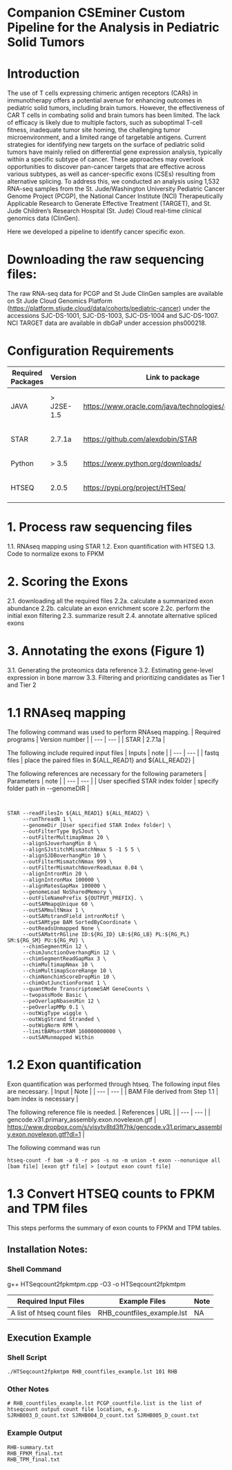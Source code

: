 # Companion CSEminer Custom Pipeline for the Analysis in Pediatric Solid Tumors
# Introduction

The use of T cells expressing chimeric antigen receptors (CARs) in immunotherapy offers a potential avenue for enhancing outcomes in pediatric solid tumors, including brain tumors. However, the effectiveness of CAR T cells in combating solid and brain tumors has been limited. The lack of efficacy is likely due to multiple factors, such as suboptimal T-cell fitness, inadequate tumor site homing, the challenging tumor microenvironment, and a limited range of targetable antigens. Current strategies for identifying new targets on the surface of pediatric solid tumors have mainly relied on differential gene expression analysis, typically within a specific subtype of cancer. These approaches may overlook opportunities to discover pan-cancer targets that are effective across various subtypes, as well as cancer-specific exons (CSEs) resulting from alternative splicing. To address this, we conducted an analysis using 1,532 RNA-seq samples from the St. Jude/Washington University Pediatric Cancer Genome Project (PCGP), the National Cancer Institute (NCI) Therapeutically Applicable Research to Generate Effective Treatment (TARGET), and St. Jude Children’s Research Hospital (St. Jude) Cloud real-time clinical genomics data (ClinGen). 

Here we developed a pipeline to identify cancer specific exon.
# Downloading the raw sequencing files:
The raw RNA-seq data for PCGP and St Jude ClinGen samples are available on St Jude Cloud Genomics Platform (https://platform.stjude.cloud/data/cohorts/pediatric-cancer) under the accessions SJC-DS-1001, SJC-DS-1003, SJC-DS-1004 and SJC-DS-1007. NCI TARGET data are available in dbGaP under accession phs000218.

# Configuration Requirements
| Required Packages | Version | Link to package | Notes |
| --- | --- | --- | --- | 
| JAVA | > J2SE-1.5 | https://www.oracle.com/java/technologies/downloads/ | Required to execute the DRPPM jar program |
| STAR | 2.7.1a | https://github.com/alexdobin/STAR | Required for step 1 mapping |
| Python | > 3.5 | https://www.python.org/downloads/ | Required for htseq |
| HTSEQ | 2.0.5 | https://pypi.org/project/HTSeq/ | Required to perform the quantification |

# 1. Process raw sequencing files
  1.1. RNAseq mapping using STAR
  1.2. Exon quantification with HTSEQ
  1.3. Code to normalize exons to FPKM
# 2. Scoring the Exons
  2.1. downloading all the required files
  2.2a. calculate a summarized exon abundance
  2.2b. calculate an exon enrichment score
  2.2c. perform the initial exon filtering
  2.3. summarize result
  2.4. annotate alternative spliced exons

# 3. Annotating the exons (Figure 1)
  3.1. Generating the proteomics data reference
  3.2. Estimating gene-level expression in bone marrow
  3.3. Filtering and prioritizing candidates as Tier 1 and Tier 2

# 1.1 RNAseq mapping

The following command was used to perform RNAseq mapping. 
| Required programs | Version number |
| --- | --- |
| STAR | 2.7.1a |

The following include required input files
| Inputs | note |
| --- | --- |
| fastq files | place the paired files in ${ALL_READ1} and ${ALL_READ2} |

The following references are necessary for the following parameters
| Parameters | note |
| --- | --- |
| User specified STAR index folder | specify folder path in --genomeDIR |

```


STAR --readFilesIn ${ALL_READ1} ${ALL_READ2} \
     --runThreadN 1 \
     --genomeDir [User specified STAR Index folder] \
     --outFilterType BySJout \
     --outFilterMultimapNmax 20 \
     --alignSJoverhangMin 8 \
     --alignSJstitchMismatchNmax 5 -1 5 5 \
     --alignSJDBoverhangMin 10 \
     --outFilterMismatchNmax 999 \
     --outFilterMismatchNoverReadLmax 0.04 \
     --alignIntronMin 20 \
     --alignIntronMax 100000 \
     --alignMatesGapMax 100000 \
     --genomeLoad NoSharedMemory \
     --outFileNamePrefix ${OUTPUT_PREFIX}. \
     --outSAMmapqUnique 60 \
     --outSAMmultNmax 1 \
     --outSAMstrandField intronMotif \
     --outSAMtype BAM SortedByCoordinate \
     --outReadsUnmapped None \
     --outSAMattrRGline ID:${RG_ID} LB:${RG_LB} PL:${RG_PL} SM:${RG_SM} PU:${RG_PU} \
     --chimSegmentMin 12 \
     --chimJunctionOverhangMin 12 \
     --chimSegmentReadGapMax 3 \
     --chimMultimapNmax 10 \
     --chimMultimapScoreRange 10 \
     --chimNonchimScoreDropMin 10 \
     --chimOutJunctionFormat 1 \
     --quantMode TranscriptomeSAM GeneCounts \
     --twopassMode Basic \
     --peOverlapNbasesMin 12 \
     --peOverlapMMp 0.1 \
     --outWigType wiggle \
     --outWigStrand Stranded \
     --outWigNorm RPM \
     --limitBAMsortRAM 160000000000 \
     --outSAMunmapped Within
```

# 1.2 Exon quantification 

Exon quantification was performed through htseq.
The following input files are necessary.
| Input | Note |
| --- | --- |
| BAM File derived from Step 1.1 | bam index is necessary |


The following reference file is needed.
| References | URL |
| --- | --- |
| gencode.v31.primary_assembly.exon.novelexon.gtf | https://www.dropbox.com/s/visytv8td3ft7hk/gencode.v31.primary_assembly.exon.novelexon.gtf?dl=1 |

The following command was run 
```
htseq-count -f bam -a 0 -r pos -s no -m union -t exon --nonunique all [bam file] [exon gtf file] > [output exon count file]
```

# 1.3 Convert HTSEQ counts to FPKM and TPM files
This steps performs the summary of exon counts to FPKM and TPM tables.
## Installation Notes:
### Shell Command ###

g++ HTSeqcount2fpkmtpm.cpp -O3 -o HTSeqcount2fpkmtpm

| Required Input Files | Example Files | Note |
| --- | --- | --- |
| A list of htseq count files | RHB_countfiles_example.lst | NA |

## Execution Example
### Shell Script ###
```
./HTSeqcount2fpkmtpm RHB_countfiles_example.lst 101 RHB
```
### Other Notes ###
```
# RHB_countfiles_example.lst PCGP_countfile.list is the list of htseqcount output count file location, e.g.
SJRHB003_D_count.txt SJRHB004_D_count.txt SJRHB005_D_count.txt
```
### Example Output ###
```
RHB-summary.txt
RHB_FPKM_final.txt
RHB_TPM_final.txt

```



